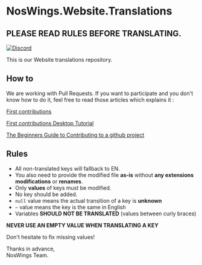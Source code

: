 # NosWings.Website.Translations

## PLEASE READ RULES BEFORE TRANSLATING.

[![Discord](https://discordapp.com/api/guilds/468831707877867530/widget.png?style=banner2)](https://discord.gg/RUk4r4T)

This is our Website translations repository.

## How to

We are working with Pull Requests. If you want to participate and you don't know how to do it, feel free to read those articles which explains it :

[First contributions](https://github.com/firstcontributions/first-contributions)

[First contributions Desktop Tutorial](https://github.com/firstcontributions/first-contributions/blob/master/github-desktop-tutorial.md)

[The Beginners Guide to Contributing to a github project](https://akrabat.com/the-beginners-guide-to-contributing-to-a-github-project)

## Rules

+ All non-translated keys will fallback to EN.
+ You also need to provide the modified file **as-is** without **any extensions modifications** or **renames**.
+ Only **values** of keys must be modified.
+ No key should be added.
+ `null` value means the actual transition of a key is **unknown**
+ `~` value means the key is the same in English
+ Variables **SHOULD NOT BE TRANSLATED** (values between curly braces)

**NEVER USE AN EMPTY VALUE WHEN TRANSLATING A KEY**

Don't hesitate to fix missing values!

Thanks in advance, \
NosWings Team.
